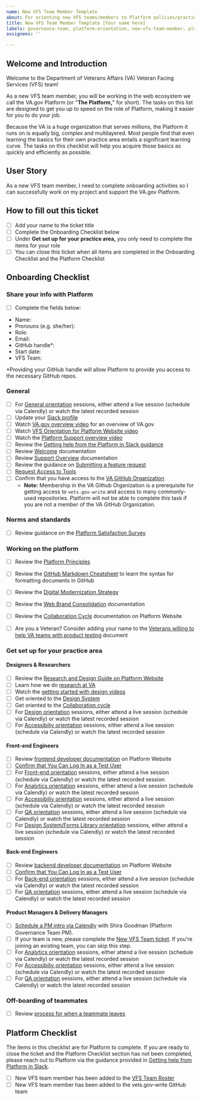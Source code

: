 ```yaml
---
name: New VFS Team Member Template
about: For orienting new VFS teams/members to Platform policies/practices
title: New VFS Team Member Template [Your name here]
labels: governance-team, platform-orientation, new-vfs-team-member, platform-tech-team-support
assignees: ''

---
```


## Welcome and Introduction
Welcome to the Department of Veterans Affairs (VA) Veteran Facing Services (VFS) team! 

As a new VFS team member, you will be working in the web ecosystem we call the VA.gov Platform (or "**The Platform,**" for short).  The tasks on this list are designed to get you up to speed on the role of Platform, making it easier for you to do your job.

Because the VA is a huge organization that serves millions, the Platform it runs on is equally big, complex and multilayered. Most people find that even learning the basics for their own practice area entails a significant learning curve.  The tasks on this checklist will help you acquire those basics as quickly and efficiently as possible. 

## User Story
As a new VFS team member, I need to complete onboarding activities so I can successfully work on my project and support the VA.gov Platform.

## How to fill out this ticket
- [ ] Add your name to the ticket title
- [ ] Complete the Onboarding Checklist below
- [ ] Under **Get set up for your practice area,** you only need to complete the items for your role
- [ ] You can close this ticket when all items are completed in the Onboarding Checklist and the Platform Checklist

## Onboarding Checklist
### Share your info with Platform
- [ ] Complete the fields below:
 - Name:
 - Pronouns (e.g. she/her):
 - Role:
 - Email:
 - GitHub handle*:
 - Start date:
 - VFS Team:

*Providing your GitHub handle will allow Platform to provide you access to the necessary GitHub repos.

### General

- [ ] For [General orientation](https://depo-platform-documentation.scrollhelp.site/getting-started/calendly-orientation-sessions#OrientationSessions-Generalorientation) sessions, either attend a live session (schedule via Calendly) or watch the latest recorded session
- [ ] Update your [Slack profile](https://depo-platform-documentation.scrollhelp.site/getting-started/slack-profile)
- [ ] Watch [VA.gov overview video](https://depo-platform-documentation.scrollhelp.site/getting-started/Platform-Orientation.1877344532.html#PlatformOrientation-Purpose) for an overview of VA.gov
- [ ] Watch [VFS Orientation for Platform Website video](https://www.youtube.com/watch?v=yzl6nyLmqkA&ab_channel=PlatformCrew)
- [ ] Watch the [Platform Support overview video](https://www.youtube.com/watch?v=iwIQU4XepNQ)
- [ ] Review the [Getting help from the Platform in Slack guidance](https://depo-platform-documentation.scrollhelp.site/support/getting-help-from-the-platform-in-slack)
- [ ] Review [Welcome](https://depo-platform-documentation.scrollhelp.site/getting-started/Welcome.1255276574.html) documentation
- [ ] Review [Support Overview](https://depo-platform-documentation.scrollhelp.site/support/Support-overview.604012552.html) documentation
- [ ] Review the guidance on [Submitting a feature request](https://depo-platform-documentation.scrollhelp.site/support/Submitting-a-feature-request.1938915400.html)
- [ ] [Request Access to Tools](https://depo-platform-documentation.scrollhelp.site/getting-started/Request-access-to-tools.969605215.html)
- [ ] Confirm that you have access to the [VA GitHub Organization](https://depo-platform-documentation.scrollhelp.site/getting-started/request-access-to-tools#Requestaccesstotools-GettingaccesstotheVAGitHuborganization)
   - **Note:** Membership in the VA Github Organization is a prerequisite for getting access to `vets.gov-write` and access to many commonly-used repositories. Platform will not be able to complete this task if you are not a member of the VA GitHub Organization.
### Norms and standards
- [ ] Review guidance on the [Platform Satisfaction Survey](https://depo-platform-documentation.scrollhelp.site/support/platform-satisfaction-survey)
### Working on the platform
- [ ] Review the [Platform Principles](https://depo-platform-documentation.scrollhelp.site/getting-started/platform-crew-principles)
- [ ] Review the [GitHub Markdown Cheatsheet](https://help.github.com/en/categories/writing-on-github) to learn the syntax for formatting documents in GitHub
- [ ] Review the [Digital Modernization Strategy](https://github.com/department-of-veterans-affairs/va.gov-team/blob/master/products/va-gov-relaunch-2018/va-gov-strategy/digitalmodernizationstrategy.pdf)
- [ ] Review the [Web Brand Consolidation](https://github.com/department-of-veterans-affairs/va.gov-team/blob/master/products/va-gov-relaunch-2018/va-gov-strategy/the-new-va.gov-briefing-2019-07.pdf) documentation
- [ ] Review the [Collaboration Cycle](https://depo-platform-documentation.scrollhelp.site/collaboration-cycle/index.html) documentation on Platform Website
- [ ] Are you a Veteran? Consider adding your name to the [Veterans willing to help VA teams with product testing](https://github.com/department-of-veterans-affairs/va.gov-team-sensitive/blob/master/Administrative/vagov-users/team-veterans.md) document


### Get set up for your practice area
#### Designers & Researchers
- [ ] Review the [Research and Design Guide on Platform Website](https://depo-platform-documentation.scrollhelp.site/research-design/index.html)
- [ ] Learn how we do [research at VA](https://depo-platform-documentation.scrollhelp.site/research-design/research-at-va)
- [ ] Watch the [getting started with design videos](https://depo-platform-documentation.scrollhelp.site/research-design/getting-started-with-design)
- [ ] Get oriented to the [Design System](https://design.va.gov/)
- [ ] Get oriented to the [Collaboration cycle](https://depo-platform-documentation.scrollhelp.site/collaboration-cycle/)
- [ ] For [Design orientation](https://depo-platform-documentation.scrollhelp.site/getting-started/calendly-orientation-sessions#OrientationSessions-Design&researchorientation) sessions, either attend a live session (schedule via Calendly) or watch the latest recorded session
- [ ] For [Accessibiliy orientation](https://depo-platform-documentation.scrollhelp.site/getting-started/calendly-orientation-sessions#OrientationSessions-Accessibilityorientation) sessions, either attend a live session (schedule via Calendly) or watch the latest recorded session

#### Front-end Engineers
- [ ] Review [frontend developer documentation](https://depo-platform-documentation.scrollhelp.site/developer-docs/Frontend-developer-documentation.687931428.html) on Platform Website
- [ ] [Confirm that You Can Log In as a Test User](https://github.com/department-of-veterans-affairs/va.gov-team-sensitive/blob/master/Administrative/accessing-staging.md)
- [ ] For [Front-end orientation](https://depo-platform-documentation.scrollhelp.site/getting-started/calendly-orientation-sessions#OrientationSessions-Front-endorientation) sessions, either attend a live session (schedule via Calendly) or watch the latest recorded session
- [ ] For [Analytics orientation](https://depo-platform-documentation.scrollhelp.site/getting-started/calendly-orientation-sessions#OrientationSessions-Analyticsorientation) sessions, either attend a live session (schedule via Calendly) or watch the latest recorded session
- [ ] For [Accessibiliy orientation](https://depo-platform-documentation.scrollhelp.site/getting-started/calendly-orientation-sessions#OrientationSessions-Accessibilityorientation) sessions, either attend a live session (schedule via Calendly) or watch the latest recorded session
- [ ] For [QA orientation](https://depo-platform-documentation.scrollhelp.site/getting-started/calendly-orientation-sessions#OrientationSessions-QAorientation) sessions, either attend a live session (schedule via Calendly) or watch the latest recorded session
- [ ] For [Design System/Forms Library orientation](https://depo-platform-documentation.scrollhelp.site/getting-started/calendly-orientation-sessions#OrientationSessions-Designsystem/formslibraryorientation) sessions, either attend a live session (schedule via Calendly) or watch the latest recorded session

#### Back-end Engineers
- [ ] Review [backend developer documentation](https://depo-platform-documentation.scrollhelp.site/developer-docs/Backend-developer-documentation.1886289964.html) on Platform Website
- [ ] [Confirm that You Can Log In as a Test User](https://github.com/department-of-veterans-affairs/va.gov-team-sensitive/blob/master/Administrative/accessing-staging.md)
- [ ] For [Back-end orientation](https://depo-platform-documentation.scrollhelp.site/getting-started/calendly-orientation-sessions#OrientationSessions-Back-endorientation) sessions, either attend a live session (schedule via Calendly) or watch the latest recorded session
- [ ] For [QA orientation](https://depo-platform-documentation.scrollhelp.site/getting-started/calendly-orientation-sessions#OrientationSessions-QAorientation) sessions, either attend a live session (schedule via Calendly) or watch the latest recorded session

#### Product Managers & Delivery Managers
- [ ] [Schedule a PM intro via Calendly](https://calendly.com/collaboration-cycle/product-manager-intro) with Shira Goodman (Platform Governance Team PM).
- [ ] If your team is new, please complete the [New VFS Team ticket](https://depo-platform-documentation.scrollhelp.site/getting-started/guidance-for-new-teams-and-team-members#Guidancefornewteamsandteammembers-NewVFSteams). If you're joining an existing team, you can skip this step. 
- [ ]  For [Analytics orientation](https://depo-platform-documentation.scrollhelp.site/getting-started/calendly-orientation-sessions#OrientationSessions-Analyticsorientation) sessions, either attend a live session (schedule via Calendly) or watch the latest recorded session
- [ ] For [Accessibiliy orientation](https://depo-platform-documentation.scrollhelp.site/getting-started/calendly-orientation-sessions#OrientationSessions-Accessibilityorientation) sessions, either attend a live session (schedule via Calendly) or watch the latest recorded session
- [ ] For [QA orientation](https://depo-platform-documentation.scrollhelp.site/getting-started/calendly-orientation-sessions#OrientationSessions-QAorientation) sessions, either attend a live session (schedule via Calendly) or watch the latest recorded session

### Off-boarding of teammates
- [ ] Review [process for when a teammate leaves](https://depo-platform-documentation.scrollhelp.site/getting-started/offboarding)

## Platform Checklist
The items in this checklist are for Platform to complete. If you are ready to close the ticket and the Platform Checklist section has not been completed, please reach out to Platform via the guidance provided in [Getting help from Platform in Slack](https://depo-platform-documentation.scrollhelp.site/support/Getting-help-from-the-Platform-in-Slack.1439138197.html).
- [ ] New VFS team member has been added to the [VFS Team Roster](https://docs.google.com/spreadsheets/d/11dpCJjhs007uC6CWJI6djy3OAvjB8rHB65m0Yj8HXIw/edit?folder=0ALlyxurHpUilUk9PVA#gid=0)
- [ ] New VFS team member has been added to the vets.gov-write GitHub team
